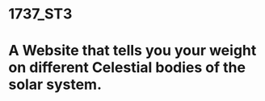 # 1737_ST3
# A Website that tells you your weight on different Celestial bodies of the solar system.
